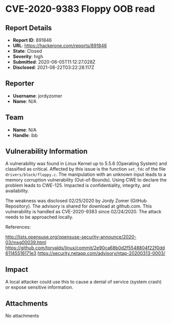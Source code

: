 # CVE-2020-9383 Floppy OOB read

## Report Details
- **Report ID**: 891846
- **URL**: https://hackerone.com/reports/891846
- **State**: Closed
- **Severity**: high
- **Submitted**: 2020-06-05T11:12:27.028Z
- **Disclosed**: 2021-08-22T03:22:28.117Z

## Reporter
- **Username**: jordyzomer
- **Name**: N/A

## Team
- **Name**: N/A
- **Handle**: ibb

## Vulnerability Information
A vulnerability was found in Linux Kernel up to 5.5.6 (Operating System) and classified as critical. Affected by this issue is the function `set_fdc` of the file `drivers/block/floppy.c`. The manipulation with an unknown input leads to a memory corruption vulnerability (Out-of-Bounds). Using CWE to declare the problem leads to CWE-125. Impacted is confidentiality, integrity, and availability.

The weakness was disclosed 02/25/2020 by Jordy Zomer (GitHub Repository). The advisory is shared for download at github.com. This vulnerability is handled as CVE-2020-9383 since 02/24/2020. The attack needs to be approached locally. 

References:

http://lists.opensuse.org/opensuse-security-announce/2020-03/msg00039.html
https://github.com/torvalds/linux/commit/2e90ca68b0d2f5548804f22f0dd61145516171e3
https://security.netapp.com/advisory/ntap-20200313-0003/

## Impact

A local attacker could use this to cause a denial of service (system crash) or expose sensitive information.

## Attachments
No attachments

